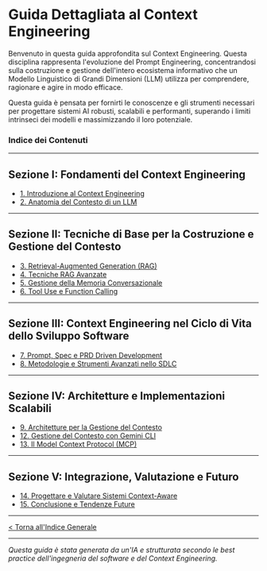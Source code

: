 # Guida Dettagliata al Context Engineering

Benvenuto in questa guida approfondita sul Context Engineering. Questa disciplina rappresenta l'evoluzione del Prompt Engineering, concentrandosi sulla costruzione e gestione dell'intero ecosistema informativo che un Modello Linguistico di Grandi Dimensioni (LLM) utilizza per comprendere, ragionare e agire in modo efficace.

Questa guida è pensata per fornirti le conoscenze e gli strumenti necessari per progettare sistemi AI robusti, scalabili e performanti, superando i limiti intrinseci dei modelli e massimizzando il loro potenziale.

### Indice dei Contenuti

---

## **Sezione I: Fondamenti del Context Engineering**

- [1. Introduzione al Context Engineering](./01-introduzione-al-context-engineering.md)
- [2. Anatomia del Contesto di un LLM](./02-anatomia-del-contesto-llm.md)

---

## **Sezione II: Tecniche di Base per la Costruzione e Gestione del Contesto**

- [3. Retrieval-Augmented Generation (RAG)](./03-retrieval-augmented-generation-rag.md)
- [4. Tecniche RAG Avanzate](./04-tecniche-rag-avanzate.md)
- [5. Gestione della Memoria Conversazionale](./05-gestione-della-memoria-conversazionale.md)
- [6. Tool Use e Function Calling](./06-tool-use-e-function-calling.md)

---

## **Sezione III: Context Engineering nel Ciclo di Vita dello Sviluppo Software**

- [7. Prompt, Spec e PRD Driven Development](./07-prompt-spec-prd-driven-development.md)
- [8. Metodologie e Strumenti Avanzati nello SDLC](./08-metodologie-e-strumenti-avanzati-sdlc.md)

---

## **Sezione IV: Architetture e Implementazioni Scalabili**

- [9. Architetture per la Gestione del Contesto](./09-architetture-per-la-gestione-del-contesto.md)
- [12. Gestione del Contesto con Gemini CLI](./12-gestione-context-con-gemini-cli.md)
- [13. Il Model Context Protocol (MCP)](./13-model-context-protocol-mcp.md)

---

## **Sezione V: Integrazione, Valutazione e Futuro**

- [14. Progettare e Valutare Sistemi Context-Aware](./10-progettare-e-valutare-sistemi-context-aware.md)
- [15. Conclusione e Tendenze Future](./11-conclusione-e-tendenze-future.md)

---

[< Torna all'Indice Generale](../README.md)

---

_Questa guida è stata generata da un'IA e strutturata secondo le best practice dell'ingegneria del software e del Context Engineering._
